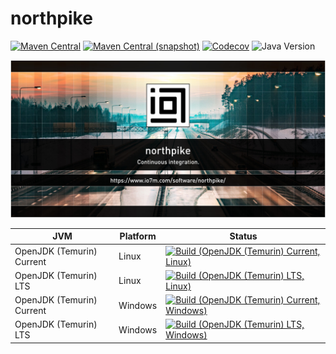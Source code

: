 northpike
===

[![Maven Central](https://img.shields.io/maven-central/v/com.io7m.northpike/com.io7m.northpike.svg?style=flat-square)](http://search.maven.org/#search%7Cga%7C1%7Cg%3A%22com.io7m.northpike%22)
[![Maven Central (snapshot)](https://img.shields.io/nexus/s/com.io7m.northpike/com.io7m.northpike?server=https%3A%2F%2Fs01.oss.sonatype.org&style=flat-square)](https://s01.oss.sonatype.org/content/repositories/snapshots/com/io7m/northpike/)
[![Codecov](https://img.shields.io/codecov/c/github/io7m-com/northpike.svg?style=flat-square)](https://codecov.io/gh/io7m-com/northpike)
![Java Version](https://img.shields.io/badge/21-java?label=java&color=e6c35c)

![com.io7m.northpike](./src/site/resources/northpike.jpg?raw=true)

| JVM | Platform | Status |
|-----|----------|--------|
| OpenJDK (Temurin) Current | Linux | [![Build (OpenJDK (Temurin) Current, Linux)](https://img.shields.io/github/actions/workflow/status/io7m-com/northpike/main.linux.temurin.current.yml)](https://www.github.com/io7m-com/northpike/actions?query=workflow%3Amain.linux.temurin.current)|
| OpenJDK (Temurin) LTS | Linux | [![Build (OpenJDK (Temurin) LTS, Linux)](https://img.shields.io/github/actions/workflow/status/io7m-com/northpike/main.linux.temurin.lts.yml)](https://www.github.com/io7m-com/northpike/actions?query=workflow%3Amain.linux.temurin.lts)|
| OpenJDK (Temurin) Current | Windows | [![Build (OpenJDK (Temurin) Current, Windows)](https://img.shields.io/github/actions/workflow/status/io7m-com/northpike/main.windows.temurin.current.yml)](https://www.github.com/io7m-com/northpike/actions?query=workflow%3Amain.windows.temurin.current)|
| OpenJDK (Temurin) LTS | Windows | [![Build (OpenJDK (Temurin) LTS, Windows)](https://img.shields.io/github/actions/workflow/status/io7m-com/northpike/main.windows.temurin.lts.yml)](https://www.github.com/io7m-com/northpike/actions?query=workflow%3Amain.windows.temurin.lts)|

